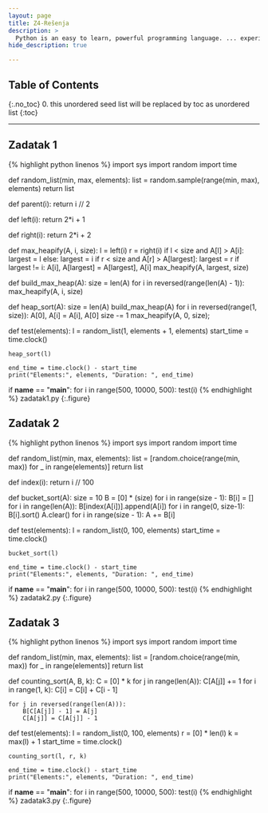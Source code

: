 ```yaml
---
layout: page
title: Z4-Rešenja
description: >
  Python is an easy to learn, powerful programming language. ... experience, but all examples are self-contained, so the tutorial can be read off-line as well.
hide_description: true

---
```


## Table of Contents
{:.no_toc}
0. this unordered seed list will be replaced by toc as unordered list
{:toc}

---

## Zadatak 1

{% highlight python linenos %}
import sys
import random
import time

def random_list(min, max, elements):
    list = random.sample(range(min, max), elements)
    return list

def parent(i):
    return i // 2

def left(i):
    return 2*i + 1

def right(i):
    return 2*i + 2

def max_heapify(A, i, size):
    l = left(i)
    r = right(i)
    if l < size and A[l] > A[i]:
        largest = l
    else:
        largest = i
    if r < size and A[r] > A[largest]:
        largest = r
    if largest != i:
        A[i], A[largest] = A[largest], A[i]
        max_heapify(A, largest, size)

def build_max_heap(A):
    size = len(A)
    for i in reversed(range(len(A) - 1)):
        max_heapify(A, i, size)

def heap_sort(A):
    size = len(A)
    build_max_heap(A)
    for i in reversed(range(1, size)):
        A[0], A[i] = A[i], A[0]
        size -= 1
        max_heapify(A, 0, size);

def test(elements):
    l = random_list(1, elements + 1, elements)
    start_time = time.clock()
    
    heap_sort(l)

    end_time = time.clock() - start_time
    print("Elements:", elements, "Duration: ", end_time)

if __name__ == "__main__":
    for i in range(500, 10000, 500):
        test(i)
{% endhighlight %}
zadatak1.py
{:.figure}

## Zadatak 2

{% highlight python linenos %}
import sys
import random
import time

def random_list(min, max, elements):
    list = [random.choice(range(min, max)) for _ in range(elements)]
    return list

def index(i):
    return i // 100

def bucket_sort(A):
    size = 10
    B = [0] * (size)
    for i in range(size - 1):
        B[i] = []
    for i in range(len(A)):
        B[index(A[i])].append(A[i])
    for i in range(0, size-1):
        B[i].sort()
    A.clear()
    for i in range(size - 1):
        A += B[i]

def test(elements):
    l = random_list(0, 100, elements)
    start_time = time.clock()
    
    bucket_sort(l)

    end_time = time.clock() - start_time
    print("Elements:", elements, "Duration: ", end_time)

if __name__ == "__main__":
    for i in range(500, 10000, 500):
        test(i)
{% endhighlight %}
zadatak2.py
{:.figure}

## Zadatak 3

{% highlight python linenos %}
import sys
import random
import time

def random_list(min, max, elements):
    list = [random.choice(range(min, max)) for _ in range(elements)]
    return list

def counting_sort(A, B, k):
    C = [0] * k
    for j in range(len(A)):
        C[A[j]] += 1
    for i in range(1, k):
        C[i] = C[i] + C[i - 1]
    
    
    for j in reversed(range(len(A))):
        B[C[A[j]] - 1] = A[j]
        C[A[j]] = C[A[j]] - 1

def test(elements):
    l = random_list(0, 100, elements)
    r = [0] * len(l)
    k = max(l) + 1
    start_time = time.clock()
    
    counting_sort(l, r, k)

    end_time = time.clock() - start_time
    print("Elements:", elements, "Duration: ", end_time)

if __name__ == "__main__":
    for i in range(500, 10000, 500):
        test(i)
{% endhighlight %}
zadatak3.py
{:.figure}